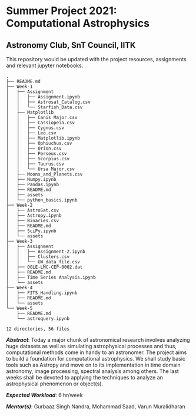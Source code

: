 # Summer Project 2021: Computational Astrophysics
## Astronomy Club, SnT Council, IITK

This repository would be updated with the project resources, assignments and relevant jupyter notebooks.

```
.
├── README.md
├── Week-1
│   ├── Assignment
│   │   ├── Assignment.ipynb
│   │   ├── Astrosat_Catalog.csv
│   │   └── Starfish_Data.csv
│   ├── Matplotlib
│   │   ├── Canis Major.csv
│   │   ├── Cassiopeia.csv
│   │   ├── Cygnus.csv
│   │   ├── Leo.csv
│   │   ├── Matplotlib.ipynb
│   │   ├── Ophiuchus.csv
│   │   ├── Orion.csv
│   │   ├── Perseus.csv
│   │   ├── Scorpius.csv
│   │   ├── Taurus.csv
│   │   └── Ursa Major.csv
│   ├── Moons_and_Planets.csv
│   ├── Numpy.ipynb
│   ├── Pandas.ipynb
│   ├── README.md
│   ├── assets
│   └── python_basics.ipynb
├── Week-2
│   ├── AstroSat.csv
│   ├── Astropy.ipynb
│   ├── Binaries.csv
│   ├── README.md
│   ├── SciPy.ipynb
│   └── assets
├── Week-3
│   ├── Assignment
│   │   ├── Assignment-2.ipynb
│   │   ├── Clusters.csv
│   │   └── GW_data_file.csv
│   ├── OGLE-LMC-CEP-0002.dat
│   ├── README.md
│   ├── Time Series Analysis.ipynb
│   └── assets
├── Week-4
│   ├── FITS_Handling.ipynb
│   ├── README.md
│   └── assets
└── Week-5
    ├── README.md
    └── astroquery.ipynb

12 directories, 56 files
```

*__Abstract__*: Today a major chunk of astronomical research involves analyzing huge datasets as well as simulating astrophysical processes and thus, computational methods come in handy to an astronomer. The project aims to build a foundation for computational astrophysics. We shall study basic tools such as Astropy and move on to its implementation in time domain astronomy, image processing, spectral analysis among others. The last weeks shall be devoted to applying the techniques to analyze an astrophysical phenomenon or object(s).

*__Expected Workload__*: 6 hr/week

*__Mentor(s)__*: Gurbaaz Singh Nandra, Mohammad Saad, Varun Muralidharan
